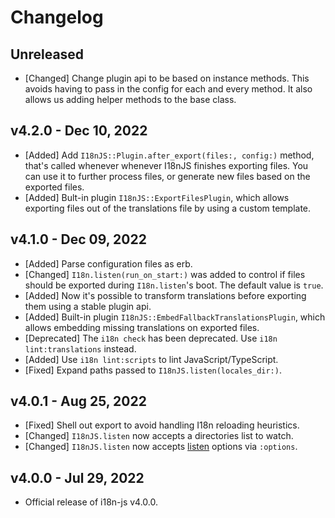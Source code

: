 # Changelog

<!--
Prefix your message with one of the following:

- [Added] for new features.
- [Changed] for changes in existing functionality.
- [Deprecated] for soon-to-be removed features.
- [Removed] for now removed features.
- [Fixed] for any bug fixes.
- [Security] in case of vulnerabilities.
-->

## Unreleased

- [Changed] Change plugin api to be based on instance methods. This avoids
  having to pass in the config for each and every method. It also allows us
  adding helper methods to the base class.

## v4.2.0 - Dec 10, 2022

- [Added] Add `I18nJS::Plugin.after_export(files:, config:)` method, that's
  called whenever whenever I18nJS finishes exporting files. You can use it to
  further process files, or generate new files based on the exported files.
- [Added] Bult-in plugin `I18nJS::ExportFilesPlugin`, which allows exporting
  files out of the translations file by using a custom template.

## v4.1.0 - Dec 09, 2022

- [Added] Parse configuration files as erb.
- [Changed] `I18n.listen(run_on_start:)` was added to control if files should be
  exported during `I18n.listen`'s boot. The default value is `true`.
- [Added] Now it's possible to transform translations before exporting them
  using a stable plugin api.
- [Added] Built-in plugin `I18nJS::EmbedFallbackTranslationsPlugin`, which
  allows embedding missing translations on exported files.
- [Deprecated] The `i18n check` has been deprecated. Use
  `i18n lint:translations` instead.
- [Added] Use `i18n lint:scripts` to lint JavaScript/TypeScript.
- [Fixed] Expand paths passed to `I18nJS.listen(locales_dir:)`.

## v4.0.1 - Aug 25, 2022

- [Fixed] Shell out export to avoid handling I18n reloading heuristics.
- [Changed] `I18nJS.listen` now accepts a directories list to watch.
- [Changed] `I18nJS.listen` now accepts
  [listen](https://rubygems.org/gems/listen) options via `:options`.

## v4.0.0 - Jul 29, 2022

- Official release of i18n-js v4.0.0.
